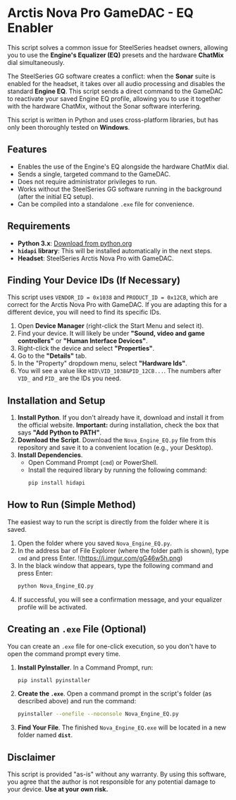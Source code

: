 # Arctis Nova Pro GameDAC - EQ Enabler

This script solves a common issue for SteelSeries headset owners, allowing you to use the **Engine's Equalizer (EQ)** presets and the hardware **ChatMix** dial simultaneously.

The SteelSeries GG software creates a conflict: when the **Sonar** suite is enabled for the headset, it takes over all audio processing and disables the standard **Engine EQ**. This script sends a direct command to the GameDAC to reactivate your saved Engine EQ profile, allowing you to use it together with the hardware ChatMix, without the Sonar software interfering.

This script is written in Python and uses cross-platform libraries, but has only been thoroughly tested on **Windows**.

## Features

* Enables the use of the Engine's EQ alongside the hardware ChatMix dial.
* Sends a single, targeted command to the GameDAC.
* Does not require administrator privileges to run.
* Works without the SteelSeries GG software running in the background (after the initial EQ setup).
* Can be compiled into a standalone `.exe` file for convenience.

## Requirements

* **Python 3.x**: [Download from python.org](https://www.python.org/downloads/windows/)
* **`hidapi` library**: This will be installed automatically in the next steps.
* **Headset**: SteelSeries Arctis Nova Pro with GameDAC.

## Finding Your Device IDs (If Necessary)

This script uses `VENDOR_ID = 0x1038` and `PRODUCT_ID = 0x12CB`, which are correct for the Arctis Nova Pro with GameDAC. If you are adapting this for a different device, you will need to find its specific IDs.

1.  Open **Device Manager** (right-click the Start Menu and select it).
2.  Find your device. It will likely be under **"Sound, video and game controllers"** or **"Human Interface Devices"**.
3.  Right-click the device and select **"Properties"**.
4.  Go to the **"Details"** tab.
5.  In the "Property" dropdown menu, select **"Hardware Ids"**.
6.  You will see a value like `HID\VID_1038&PID_12CB...`. The numbers after `VID_` and `PID_` are the IDs you need.

## Installation and Setup

1.  **Install Python**. If you don't already have it, download and install it from the official website. **Important:** during installation, check the box that says **"Add Python to PATH"**.
2.  **Download the Script**. Download the `Nova_Engine_EQ.py` file from this repository and save it to a convenient location (e.g., your Desktop).
3.  **Install Dependencies**.
    * Open Command Prompt (`cmd`) or PowerShell.
    * Install the required library by running the following command:
        ```sh
        pip install hidapi
        ```

## How to Run (Simple Method)

The easiest way to run the script is directly from the folder where it is saved.

1.  Open the folder where you saved `Nova_Engine_EQ.py`.
2.  In the address bar of File Explorer (where the folder path is shown), type `cmd` and press Enter.
    !(https://i.imgur.com/gG46w5h.png)
3.  In the black window that appears, type the following command and press Enter:
    ```sh
    python Nova_Engine_EQ.py
    ```
4.  If successful, you will see a confirmation message, and your equalizer profile will be activated.

## Creating an `.exe` File (Optional)

You can create an `.exe` file for one-click execution, so you don't have to open the command prompt every time.

1.  **Install PyInstaller**. In a Command Prompt, run:
    ```sh
    pip install pyinstaller
    ```
2.  **Create the `.exe`**. Open a command prompt in the script's folder (as described above) and run the command:
    ```sh
    pyinstaller --onefile --noconsole Nova_Engine_EQ.py
    ```
3.  **Find Your File**. The finished `Nova_Engine_EQ.exe` will be located in a new folder named **`dist`**.

## Disclaimer

This script is provided "as-is" without any warranty. By using this software, you agree that the author is not responsible for any potential damage to your device. **Use at your own risk.**
